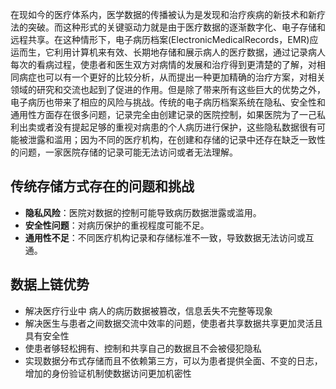​	在现如今的医疗体系内，医学数据的传播被认为是发现和治疗疾病的新技术和新疗法的突破。而这种形式的关键驱动力就是由于医疗数据的逐渐数字化、电子存储和远程共享。在这种情形下，电子病历档案(ElectronicMedicalRecords，EMR)应运而生，它利用计算机来有效、长期地存储和展示病人的医疗数据，通过记录病人每次的看病过程，使患者和医生双方对病情的发展和治疗得到更清楚的了解，对相同病症也可以有一个更好的比较分析，从而提出一种更加精确的治疗方案，对相关领域的研究和交流也起到了促进的作用。但是除了带来所有这些巨大的优势之外，电子病历也带来了相应的风险与挑战。传统的电子病历档案系统在隐私、安全性和通用性方面存在很多问题，记录完全由创建记录的医院控制，如果医院为了一己私利出卖或者没有提起足够的重视对病患的个人病历进行保护，这些隐私数据很有可能被泄露和滥用；因为不同的医疗机构，在创建和存储的记录中还存在缺乏一致性的问题，一家医院存储的记录可能无法访问或者无法理解。

## **传统存储方式存在的问题和挑战**

- **隐私风险**：医院对数据的控制可能导致病历数据泄露或滥用。
- **安全性问题**：对病历保护的重视程度可能不足。
- **通用性不足**：不同医疗机构记录和存储标准不一致，导致数据无法访问或互通。

## 数据上链优势

- 解决医疗行业中 病人的病历数据被篡改，信息丢失不完整等现象
- 解决医生与患者之间数据交流中效率的问题，使患者共享数据共享更加灵活且具有安全性
- 使患者够轻松拥有、控制和共享自己的数据且不会被侵犯隐私
- 实现数据分布式存储而且不依赖第三方，可以为患者提供全面、不变的日志，增加的身份验证机制使数据访问更加机密性
